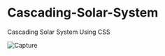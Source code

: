 # Cascading-Solar-System
Cascading Solar System Using CSS

![Capture](https://user-images.githubusercontent.com/106744622/185838064-f5a9d983-30fa-413a-bbce-6aa8b0e385a7.PNG)


